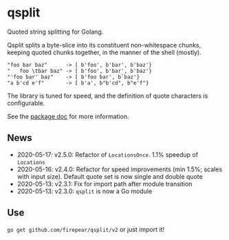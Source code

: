 
# qsplit
Quoted string splitting for Golang.

Qsplit splits a byte-slice into its constituent non-whitespace chunks,
keeping quoted chunks together, in the manner of the shell (mostly).

```
"foo bar baz"      -> [ b'foo', b'bar', b'baz'}
"   foo \tbar baz" -> [ b'foo', b'bar', b'baz'}
"'foo bar' baz"    -> [ b'foo bar', b`baz'}
"a b'cd e'f"       -> [ b'a', b"b'cd", b"e'f"}
```
The library is tuned for speed, and the definition of quote characters
is configurable.

See the [package doc](https://pkg.go.dev/github.com/firepear/qsplit/v2?tab=doc) for more
information.

## News

- 2020-05-17: v2.5.0: Refactor of `LocationsOnce`. 1.1% speedup of
  `Locations`
- 2020-05-16: v2.4.0: Refactor for speed improvements (min 1.5%;
  scales with input size). Default quote set is now single and double
  quote
- 2020-05-13: v2.3.1: Fix for import path after module transition
- 2020-05-13: v2.3.0: `qsplit` is now a Go module

## Use

`go get github.com/firepear/qsplit/v2` or just import it!
